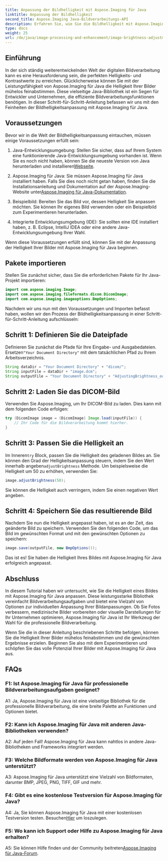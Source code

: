 ```yaml
---
title: Anpassung der Bildhelligkeit mit Aspose.Imaging für Java
linktitle: Anpassung der Bildhelligkeit
second_title: Aspose.Imaging Java-Bildverarbeitungs-API
description: Erfahren Sie, wie Sie die Bildhelligkeit mit Aspose.Imaging für Java anpassen. Verbessern Sie Ihre Bilder mühelos mit dieser umfassenden Anleitung.
type: docs
weight: 25
url: /de/java/image-processing-and-enhancement/image-brightness-adjustment/
---
```

## Einführung

In der sich ständig weiterentwickelnden Welt der digitalen Bildverarbeitung kann es eine Herausforderung sein, die perfekten Helligkeits- und Kontrastwerte zu erreichen. Glücklicherweise können Sie mit der Leistungsfähigkeit von Aspose.Imaging für Java die Helligkeit Ihrer Bilder mühelos feinabstimmen. Diese vielseitige Java-Bibliothek ist ein Segen für Entwickler und Unternehmen, die effiziente Bildverarbeitungsfunktionen benötigen. In dieser Schritt-für-Schritt-Anleitung befassen wir uns mit den Feinheiten der Bildhelligkeitsanpassung mit Aspose.Imaging für Java.

## Voraussetzungen

Bevor wir in die Welt der Bildhelligkeitsanpassung eintauchen, müssen einige Voraussetzungen erfüllt sein:

1.  Java-Entwicklungsumgebung: Stellen Sie sicher, dass auf Ihrem System eine funktionierende Java-Entwicklungsumgebung vorhanden ist. Wenn Sie es noch nicht haben, können Sie die neueste Version von Java herunterladen und installieren[Webseite](https://www.oracle.com/java/technologies/javase-downloads).

2. Aspose.Imaging für Java: Sie müssen Aspose.Imaging für Java installiert haben. Falls Sie dies noch nicht getan haben, finden Sie die Installationsanleitung und Dokumentation auf der Aspose.Imaging-Website unter[Aspose.Imaging für Java-Dokumentation](https://reference.aspose.com/imaging/java/).

3. Beispielbild: Bereiten Sie das Bild vor, dessen Helligkeit Sie anpassen möchten. Sie können Ihr eigenes Bild verwenden oder ein Beispielbild zum Experimentieren herunterladen.

4. Integrierte Entwicklungsumgebung (IDE): Sie sollten eine IDE installiert haben, z. B. Eclipse, IntelliJ IDEA oder eine andere Java-Entwicklungsumgebung Ihrer Wahl.

Wenn diese Voraussetzungen erfüllt sind, können Sie mit der Anpassung der Helligkeit Ihrer Bilder mit Aspose.Imaging für Java beginnen.

## Pakete importieren

Stellen Sie zunächst sicher, dass Sie die erforderlichen Pakete für Ihr Java-Projekt importieren:

```java
import com.aspose.imaging.Image;
import com.aspose.imaging.fileformats.dicom.DicomImage;
import com.aspose.imaging.imageoptions.BmpOptions;
```

Nachdem wir uns nun mit den Voraussetzungen und Importen befasst haben, wollen wir den Prozess der Bildhelligkeitsanpassung in einer Schritt-für-Schritt-Anleitung aufschlüsseln:

## Schritt 1: Definieren Sie die Dateipfade

Definieren Sie zunächst die Pfade für Ihre Eingabe- und Ausgabedateien. Ersetzen`"Your Document Directory"` mit dem tatsächlichen Pfad zu Ihrem Arbeitsverzeichnis.

```java
String dataDir = "Your Document Directory" + "dicom/";
String inputFile = dataDir + "image.dcm";
String outputFile = "Your Document Directory" + "AdjustingBrightness_out.bmp";
```

## Schritt 2: Laden Sie das DICOM-Bild

Verwenden Sie Aspose.Imaging, um Ihr DICOM-Bild zu laden. Dies kann mit dem folgenden Code erfolgen:

```java
try (DicomImage image = (DicomImage) Image.load(inputFile)) {
    // Ihr Code für die Bildverarbeitung kommt hierher.
}
```

## Schritt 3: Passen Sie die Helligkeit an

 Im Inneren`try` Block, passen Sie die Helligkeit des geladenen Bildes an. Sie können den Grad der Helligkeitsanpassung steuern, indem Sie den Wert innerhalb angeben`adjustBrightness` Methode. Um beispielsweise die Helligkeit um 50 zu erhöhen, verwenden Sie:

```java
image.adjustBrightness(50);
```

Sie können die Helligkeit auch verringern, indem Sie einen negativen Wert angeben.

## Schritt 4: Speichern Sie das resultierende Bild

Nachdem Sie nun die Helligkeit angepasst haben, ist es an der Zeit, das geänderte Bild zu speichern. Verwenden Sie den folgenden Code, um das Bild im gewünschten Format und mit den gewünschten Optionen zu speichern:

```java
image.save(outputFile, new BmpOptions());
```

Das ist es! Sie haben die Helligkeit Ihres Bildes mit Aspose.Imaging für Java erfolgreich angepasst.

## Abschluss

In diesem Tutorial haben wir untersucht, wie Sie die Helligkeit eines Bildes mit Aspose.Imaging für Java anpassen. Diese leistungsstarke Bibliothek vereinfacht Bildverarbeitungsaufgaben und bietet eine Vielzahl von Optionen zur individuellen Anpassung Ihrer Bildanpassungen. Ob Sie Fotos verbessern, medizinische Bilder vorbereiten oder visuelle Darstellungen für Ihr Unternehmen optimieren, Aspose.Imaging für Java ist Ihr Werkzeug der Wahl für die professionelle Bildverarbeitung.

Wenn Sie die in dieser Anleitung beschriebenen Schritte befolgen, können Sie die Helligkeit Ihrer Bilder mühelos feinabstimmen und die gewünschten Ergebnisse erzielen. Beginnen Sie also mit dem Experimentieren und schöpfen Sie das volle Potenzial Ihrer Bilder mit Aspose.Imaging für Java aus.

## FAQs

### F1: Ist Aspose.Imaging für Java für professionelle Bildverarbeitungsaufgaben geeignet?

A1: Ja, Aspose.Imaging für Java ist eine vielseitige Bibliothek für die professionelle Bildverarbeitung, die eine breite Palette an Funktionen und Optionen bietet.

### F2: Kann ich Aspose.Imaging für Java mit anderen Java-Bibliotheken verwenden?

A2: Auf jeden Fall! Aspose.Imaging für Java kann nahtlos in andere Java-Bibliotheken und Frameworks integriert werden.

### F3: Welche Bildformate werden von Aspose.Imaging für Java unterstützt?

A3: Aspose.Imaging für Java unterstützt eine Vielzahl von Bildformaten, darunter BMP, JPEG, PNG, TIFF, GIF und mehr.

### F4: Gibt es eine kostenlose Testversion für Aspose.Imaging für Java?

 A4: Ja, Sie können Aspose.Imaging für Java mit einer kostenlosen Testversion testen. Besuchen[Hier](https://releases.aspose.com/) um loszulegen.

### F5: Wo kann ich Support oder Hilfe zu Aspose.Imaging für Java erhalten?

 A5: Sie können Hilfe finden und der Community beitreten[Aspose.Imaging für Java-Forum](https://forum.aspose.com/).